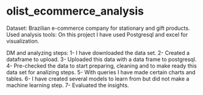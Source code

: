 # olist_ecommerce_analysis

Dataset: Brazilian e-commerce company for stationary and gift products.
Used analysis tools: On this project I have used Postgresql and excel for visualization.

DM and analyzing steps:
1- I have downloaded the data set. 
2- Created a dataframe to upload.
3- Uploaded this data with a data frame to postgresql.
4- Pre-checked the data to start preparing, cleaning and to make ready this data set for analizing steps.
5- With queries I have made certain charts and tables.
6- I have created several models to learn from but did not make a machine learning step.
7- Evaluated the insights.
